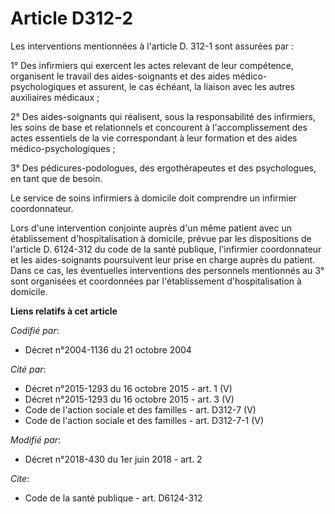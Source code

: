 # Article D312-2

Les interventions mentionnées à l'article D. 312-1 sont assurées par :

1° Des infirmiers qui exercent les actes relevant de leur compétence, organisent le travail des aides-soignants et des aides
médico-psychologiques et assurent, le cas échéant, la liaison avec les autres auxiliaires médicaux ;

2° Des aides-soignants qui réalisent, sous la responsabilité des infirmiers, les soins de base et relationnels et concourent
à l'accomplissement des actes essentiels de la vie correspondant à leur formation et des aides médico-psychologiques ;

3° Des pédicures-podologues, des ergothérapeutes et des psychologues, en tant que de besoin.

Le service de soins infirmiers à domicile doit comprendre un infirmier coordonnateur.

Lors d'une intervention conjointe auprès d'un même patient avec un établissement d'hospitalisation à domicile, prévue par les
dispositions de l'article D. 6124-312 du code de la santé publique, l'infirmier coordonnateur et les aides-soignants
poursuivent leur prise en charge auprès du patient. Dans ce cas, les éventuelles interventions des personnels mentionnés au
3° sont organisées et coordonnées par l'établissement d'hospitalisation à domicile.

**Liens relatifs à cet article**

_Codifié par_:

  - Décret n°2004-1136 du 21 octobre 2004

_Cité par_:

  - Décret n°2015-1293 du 16 octobre 2015 - art. 1 (V)
  - Décret n°2015-1293 du 16 octobre 2015 - art. 3 (V)
  - Code de l'action sociale et des familles - art. D312-7 (V)
  - Code de l'action sociale et des familles - art. D312-7-1 (V)

_Modifié par_:

  - Décret n°2018-430 du 1er juin 2018 - art. 2

_Cite_:

  - Code de la santé publique - art. D6124-312
